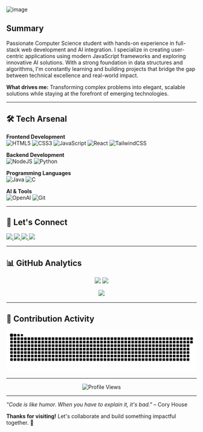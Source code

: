 <img width="1536" height="279" alt="image" src="https://github.com/user-attachments/assets/295cce1a-4d59-474e-a034-0ac96c8a4900" />

## Summary

Passionate Computer Science student with hands-on experience in full-stack web development and AI integration. I specialize in creating user-centric applications using modern JavaScript frameworks and exploring innovative AI solutions. With a strong foundation in data structures and algorithms, I'm constantly learning and building projects that bridge the gap between technical excellence and real-world impact.

**What drives me:** Transforming complex problems into elegant, scalable solutions while staying at the forefront of emerging technologies.

---

## 🛠️ Tech Arsenal

**Frontend Development**  
![HTML5](https://img.shields.io/badge/html5-%23E34F26.svg?style=for-the-badge&logo=html5&logoColor=white)
![CSS3](https://img.shields.io/badge/css3-%231572B6.svg?style=for-the-badge&logo=css3&logoColor=white)
![JavaScript](https://img.shields.io/badge/javascript-%23F7DF1E.svg?style=for-the-badge&logo=javascript&logoColor=black)
![React](https://img.shields.io/badge/react-%2320232a.svg?style=for-the-badge&logo=react&logoColor=%2361DAFB)
![TailwindCSS](https://img.shields.io/badge/tailwindcss-%2338B2AC.svg?style=for-the-badge&logo=tailwind-css&logoColor=white)

**Backend Development**  
![NodeJS](https://img.shields.io/badge/node.js-6DA55F?style=for-the-badge&logo=node.js&logoColor=white)
![Python](https://img.shields.io/badge/python-%2314354C.svg?style=for-the-badge&logo=python&logoColor=white)

**Programming Languages**  
![Java](https://img.shields.io/badge/java-%23ED8B00.svg?style=for-the-badge&logo=java&logoColor=white)
![C](https://img.shields.io/badge/C-00599C?style=for-the-badge&logo=c&logoColor=white)

**AI & Tools**  
![OpenAI](https://img.shields.io/badge/OpenAI-412991?style=for-the-badge&logo=openai&logoColor=white)
![Git](https://img.shields.io/badge/git-%23F05032.svg?style=for-the-badge&logo=git&logoColor=white)

---

## 🔗 Let's Connect

<p align="left">
<a href="https://www.linkedin.com/in/abhinav-tiwary-791a63302/" target="_blank">
  <img src="https://img.shields.io/badge/LinkedIn-%230077B5.svg?style=for-the-badge&logo=linkedin&logoColor=white"/>
</a>
<a href="https://leetcode.com/u/Abhiii9vv_/" target="_blank">
  <img src="https://img.shields.io/badge/LeetCode-FFA116?style=for-the-badge&logo=leetcode&logoColor=black"/>
</a>
<a href="mailto:gyanutiwari758@gmail.com">
  <img src="https://img.shields.io/badge/Email-D14836?style=for-the-badge&logo=gmail&logoColor=white"/>
</a>
<a href="https://codewithabhinav.vercel.app/" target="_blank">
  <img src="https://img.shields.io/badge/Portfolio-000000?style=for-the-badge&logo=vercel&logoColor=white"/>
</a>
</p>

---

## 📊 GitHub Analytics

<p align="center">
  <img src="https://github-readme-stats.vercel.app/api?username=abhiii9vvv&show_icons=true&theme=tokyonight&hide_border=true" height="165"/>
  <img src="https://github-readme-stats.vercel.app/api/top-langs/?username=abhiii9vvv&layout=compact&theme=tokyonight&hide_border=true" height="165"/>
</p>

<p align="center">
  <img src="https://github-readme-streak-stats.herokuapp.com/?user=abhiii9vvv&theme=tokyonight&hide_border=true"/>
</p>

---

## 🐍 Contribution Activity

<picture>
  <source media="(prefers-color-scheme: dark)" srcset="https://raw.githubusercontent.com/abhiii9vvv/abhiii9vvv/output/github-snake-dark.svg" />
  <source media="(prefers-color-scheme: light)" srcset="https://raw.githubusercontent.com/abhiii9vvv/abhiii9vvv/output/github-snake.svg" />
  <img alt="github-snake" src="https://raw.githubusercontent.com/abhiii9vvv/abhiii9vvv/output/github-snake.svg" />
</picture>

---

<p align="center">
  <img src="https://komarev.com/ghpvc/?username=abhiii9vvv&label=Profile%20Views&color=0891b2&style=flat-square" alt="Profile Views"/>
</p>

---

*"Code is like humor. When you have to explain it, it's bad."* – Cory House

**Thanks for visiting!** Let's collaborate and build something impactful together. 🚀
